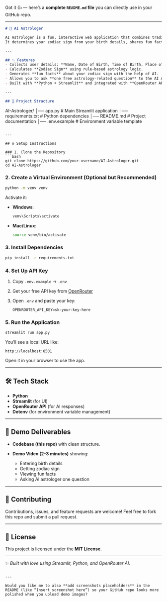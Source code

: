 Got it 👍 — here’s a **complete `README.md` file** you can directly use in your GitHub repo.

---

```markdown
# 🔮 AI Astrologer

AI Astrologer is a fun, interactive web application that combines traditional astrology with modern AI.  
It determines your zodiac sign from your birth details, shares fun facts about your sign, and lets you ask **one free question** to an AI-powered astrologer.

---

## ✨ Features
- Collects user details: **Name, Date of Birth, Time of Birth, Place of Birth**.  
- Calculates **Zodiac Sign** using rule-based astrology logic.  
- Generates **fun facts** about your zodiac sign with the help of AI.  
- Allows you to ask **one free astrology-related question** to the AI Astrologer.  
- Built with **Python + Streamlit** and integrated with **OpenRouter API**.

---

## 📂 Project Structure

```

AI-Astrologer/
│── app.py             # Main Streamlit application
│── requirements.txt   # Python dependencies
│── README.md          # Project documentation
│── .env.example       # Environment variable template

````

---

## ⚙️ Setup Instructions

### 1. Clone the Repository
```bash
git clone https://github.com/your-username/AI-Astrologer.git
cd AI-Astrologer
````

### 2. Create a Virtual Environment (Optional but Recommended)

```bash
python -m venv venv
```

Activate it:

* **Windows**:

  ```bash
  venv\Scripts\activate
  ```
* **Mac/Linux**:

  ```bash
  source venv/bin/activate
  ```

### 3. Install Dependencies

```bash
pip install -r requirements.txt
```

### 4. Set Up API Key

1. Copy `.env.example` → `.env`
2. Get your free API key from [OpenRouter](https://openrouter.ai/)
3. Open `.env` and paste your key:

   ```
   OPENROUTER_API_KEY=sk-your-key-here
   ```

### 5. Run the Application

```bash
streamlit run app.py
```

You’ll see a local URL like:

```
http://localhost:8501
```

Open it in your browser to use the app.

---

## 🛠️ Tech Stack

* **Python**
* **Streamlit** (for UI)
* **OpenRouter API** (for AI responses)
* **Dotenv** (for environment variable management)

---

## 🎥 Demo Deliverables

* **Codebase (this repo)** with clean structure.
* **Demo Video (2–3 minutes)** showing:

  * Entering birth details
  * Getting zodiac sign
  * Viewing fun facts
  * Asking AI astrologer one question

---

## 🤝 Contributing

Contributions, issues, and feature requests are welcome!
Feel free to fork this repo and submit a pull request.

---

## 📜 License

This project is licensed under the **MIT License**.

---

✨ *Built with love using Streamlit, Python, and OpenRouter AI.*

```

---

Would you like me to also **add screenshots placeholders** in the README (like “Insert screenshot here”) so your GitHub repo looks more polished when you upload demo images?
```
